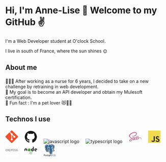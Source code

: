 <h1 align="left">Hi, I'm Anne-Lise 👋 Welcome to my GitHub ✌</h1>

###

<p align="left">I'm a Web Developer student at O'clock School. </p>
<p>I live in south of France, where the sun shines 🌞</p>

###

<h2 align="left">About me</h2>

###

<p align="left">
  👩🏻‍⚕️ After working as a nurse for 6 years, I decided to take on a new challenge by retraining in web development.<br>
  🎯 My goal is to become an API developer and obtain my Mulesoft certification.<br>
  🎲 Fun fact : I'm a pet lover 😻🐶🐰
</p>

###

<h2 align="left">Technos I use</h2>

###

<div align="left">
  <img src="https://github.com/devicons/devicon/blob/master/icons/git/git-original.svg" height="40" alt="git logo" />
  <img width="12" />
  <img src="https://github.com/devicons/devicon/blob/master/icons/github/github-original.svg" height="40" alt="git logo" />
  <img width="12" />
  <img src="https://cdn.jsdelivr.net/gh/devicons/devicon@v2.15.1/icons/html5/html5-original.svg" height="40" alt="javascript logo"  />
  <img width="12" />
  <img src="https://cdn.jsdelivr.net/gh/devicons/devicon@v2.15.1/icons/css3/css3-original.svg" height="40" alt="typescript logo"  />
  <img width="12" />
  <img src="https://github.com/devicons/devicon/blob/v2.15.1/icons/sass/sass-original.svg" height="40" alt="sass logo" />
  <img width="12" />
  <img src="https://github.com/devicons/devicon/blob/v2.15.1/icons/javascript/javascript-original.svg" height="40" alt="js logo" />
  <img width="12" />
  <img src="https://github.com/devicons/devicon/blob/master/icons/express/express-original-wordmark.svg" height="40" alt="js logo" />
  <img width="12" />
  <img src="https://github.com/devicons/devicon/blob/master/icons/nodejs/nodejs-original-wordmark.svg" height="40" alt="js logo" />
  <img width="12" />
  <img src="https://github.com/devicons/devicon/blob/master/icons/postgresql/postgresql-original-wordmark.svg" height="40" alt="js logo" />
  <img width="12" />
</div>

###
